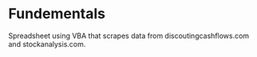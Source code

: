 # Fundementals
Spreadsheet using VBA that scrapes data from discoutingcashflows.com and stockanalysis.com. 
